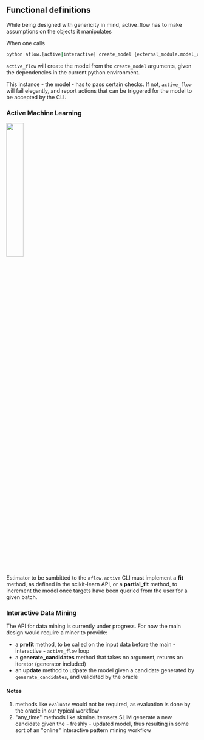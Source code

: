 ## Functional definitions
While being designed with genericity in mind, active_flow has to make assumptions on the objects it manipulates

When one calls 
```bash
python aflow.[active|interactive] create_model {external_module.model_class} ...
```
`active_flow` will create the model from the `create_model` arguments, given the dependencies in the current python environment.

This instance - the model - has to pass certain checks. If not, `active_flow` will fail elegantly, and report actions that can
be triggered for the model to be accepted by the CLI.

### Active Machine Learning
<img src="https://user-images.githubusercontent.com/2931080/117264586-a8a77f00-ae53-11eb-9e0c-af2d593e70b1.png" alt="" style="width:30%">

Estimator to be sumbitted to the `aflow.active` CLI must implement a **fit** method, as defined in the scikit-learn API,
or a **partial_fit** method, to increment the model once targets have been queried from the user for a given batch.


### Interactive Data Mining
The API for data mining is currently under progress. For now the main design would require a miner to provide:
- a **prefit** method, to be called on the input data before the main -interactive - `active_flow` loop  
- a **generate_candidates** method that takes no argument, returns an iterator (generator included)
- an **update** method to udpate the model given a candidate generated by `generate_candidates`, and validated by the oracle

#### Notes
1. methods like `evaluate` would not be required, as evaluation is done by the oracle in our typical workflow
2. "any_time" methods like skmine.itemsets.SLIM generate a new candidate given the - freshly - updated model, thus resulting 
 in some sort of an "online" interactive pattern mining workflow
